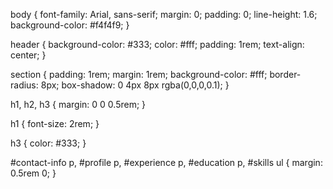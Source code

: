 body {
    font-family: Arial, sans-serif;
    margin: 0;
    padding: 0;
    line-height: 1.6;
    background-color: #f4f4f9;
}

header {
    background-color: #333;
    color: #fff;
    padding: 1rem;
    text-align: center;
}

section {
    padding: 1rem;
    margin: 1rem;
    background-color: #fff;
    border-radius: 8px;
    box-shadow: 0 4px 8px rgba(0,0,0,0.1);
}

h1, h2, h3 {
    margin: 0 0 0.5rem;
}

h1 {
    font-size: 2rem;
}

h3 {
    color: #333;
}

#contact-info p, #profile p, #experience p, #education p, #skills ul {
    margin: 0.5rem 0;
}
